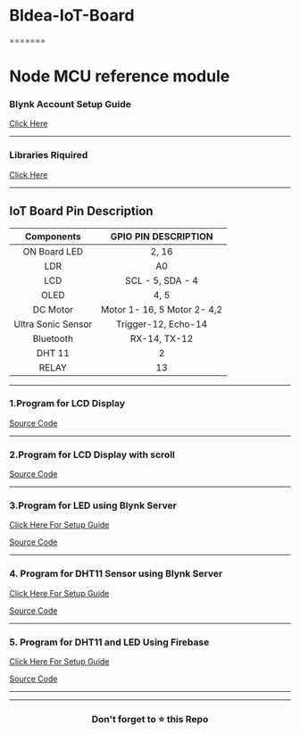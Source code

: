 # Bldea-IoT-Board

=======

# Node MCU reference module


  
### Blynk Account Setup Guide
   [Click Here](Blynk_Setup.md)
   
   -------

### Libraries Riquired 
   [Click Here](Libraries)
   
   --------
   ## IoT Board Pin Description

| **Components** | **GPIO PIN DESCRIPTION** |
|:----:|:----:|
| ON Board LED | 2, 16 |
| LDR | A0 |
| LCD | SCL - 5, SDA - 4 |
| OLED | 4, 5 |
|DC Motor | Motor 1- 16, 5 Motor 2- 4,2|
|Ultra Sonic Sensor | Trigger-12, Echo-14 |
|Bluetooth| RX-14, TX-12 |
|DHT 11| 2 |
| RELAY | 13 |

--------------------

### 1.Program for LCD Display
   
   [Source Code](LCD_DIsplay/LCD_DIsplay.ino)
   
   -------
   
### 2.Program for LCD Display with scroll
   
   [Source Code](LCD_Scroll/LCD_Scroll.ino)
   
   -------   

   
### 3.Program for LED using Blynk Server
   [Click Here For Setup Guide](Blynk_Led.md)
   
   [Source Code](Blynk_LED/Blynk_LED.ino)
   
   -------
   
 ### 4. Program for DHT11 Sensor using Blynk Server
   [Click Here For Setup Guide](Blynk_DHT.md)
   
   [Source Code](Blynk_DHT/Blynk_DHT.ino)
   
   ------
   
   
  ### 5. Program for DHT11 and LED Using Firebase
   [Click Here For Setup Guide](FireBase_Setup.md)
  
   [Source Code](Firebase_DHT/11_Firebase_DHT.ino)
   
   -------
   
 
   

----------------
   
   <h3 align = "center">Don't forget to ⭐ this Repo <h3>
   
   
   
   
   
   
   
   
   
   
   
  
